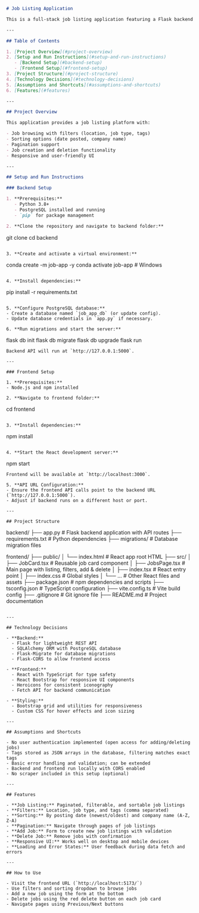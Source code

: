 ```markdown
# Job Listing Application

This is a full-stack job listing application featuring a Flask backend API and a React frontend with a responsive UI. The app allows users to browse, filter, sort, add, and delete job listings.

---

## Table of Contents

1. [Project Overview](#project-overview)
2. [Setup and Run Instructions](#setup-and-run-instructions)
   - [Backend Setup](#backend-setup)
   - [Frontend Setup](#frontend-setup)
3. [Project Structure](#project-structure)
4. [Technology Decisions](#technology-decisions)
5. [Assumptions and Shortcuts](#assumptions-and-shortcuts)
6. [Features](#features) 

---

## Project Overview

This application provides a job listing platform with:

- Job browsing with filters (location, job type, tags)
- Sorting options (date posted, company name)
- Pagination support
- Job creation and deletion functionality
- Responsive and user-friendly UI

---

## Setup and Run Instructions

### Backend Setup

1. **Prerequisites:**  
   - Python 3.8+  
   - PostgreSQL installed and running  
   - `pip` for package management

2. **Clone the repository and navigate to backend folder:**  
   ```
   git clone 
   cd backend
   ```

3. **Create and activate a virtual environment:**  
   ```
   conda create -m job-app -y
   conda activate job-app     # Windows
   ```

4. **Install dependencies:**  
   ```
   pip install -r requirements.txt
   ```

5. **Configure PostgreSQL database:**  
   - Create a database named `job_app_db` (or update config).  
   - Update database credentials in `app.py` if necessary.

6. **Run migrations and start the server:**  
   ```
   flask db init
   flask db migrate
   flask db upgrade
   flask run
   ```
   Backend API will run at `http://127.0.0.1:5000`.

---

### Frontend Setup

1. **Prerequisites:**  
   - Node.js and npm installed

2. **Navigate to frontend folder:**  
   ```
   cd frontend
   ```

3. **Install dependencies:**  
   ```
   npm install
   ```

4. **Start the React development server:**  
   ```
   npm start
   ```
   Frontend will be available at `http://localhost:3000`.

5. **API URL Configuration:**  
   - Ensure the frontend API calls point to the backend URL (`http://127.0.0.1:5000`).  
   - Adjust if backend runs on a different host or port.

---

## Project Structure

```
backend/
├── app.py                  # Flask backend application with API routes
├── requirements.txt        # Python dependencies
├── migrations/             # Database migration files

frontend/
├── public/
│   └── index.html          # React app root HTML
├── src/
│   ├── JobCard.tsx         # Reusable job card component
│   ├── JobsPage.tsx        # Main page with listing, filters, add & delete
│   ├── index.tsx           # React entry point
│   ├── index.css           # Global styles
│   └── ...                 # Other React files and assets
├── package.json            # npm dependencies and scripts
├── tsconfig.json           # TypeScript configuration
├── vite.config.ts          # Vite build config
├── .gitignore              # Git ignore file
├── README.md               # Project documentation
```

---

## Technology Decisions

- **Backend:**  
  - Flask for lightweight REST API  
  - SQLAlchemy ORM with PostgreSQL database  
  - Flask-Migrate for database migrations  
  - Flask-CORS to allow frontend access

- **Frontend:**  
  - React with TypeScript for type safety  
  - React Bootstrap for responsive UI components  
  - Heroicons for consistent iconography  
  - Fetch API for backend communication

- **Styling:**  
  - Bootstrap grid and utilities for responsiveness  
  - Custom CSS for hover effects and icon sizing

---

## Assumptions and Shortcuts

- No user authentication implemented (open access for adding/deleting jobs)  
- Tags stored as JSON arrays in the database, filtering matches exact tags  
- Basic error handling and validation; can be extended  
- Backend and frontend run locally with CORS enabled  
- No scraper included in this setup (optional)

---

## Features

- **Job Listing:** Paginated, filterable, and sortable job listings  
- **Filters:** Location, job type, and tags (comma separated)  
- **Sorting:** By posting date (newest/oldest) and company name (A-Z, Z-A)  
- **Pagination:** Navigate through pages of job listings  
- **Add Job:** Form to create new job listings with validation  
- **Delete Job:** Remove jobs with confirmation  
- **Responsive UI:** Works well on desktop and mobile devices  
- **Loading and Error States:** User feedback during data fetch and errors

---

## How to Use

- Visit the frontend URL (`http://localhost:5173/`)  
- Use filters and sorting dropdown to browse jobs  
- Add a new job using the form at the bottom  
- Delete jobs using the red delete button on each job card  
- Navigate pages using Previous/Next buttons
